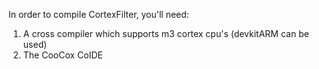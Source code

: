 In order to compile CortexFilter, you'll need:

1) A cross compiler which supports m3 cortex cpu's (devkitARM can be used)
2) The CooCox CoIDE

